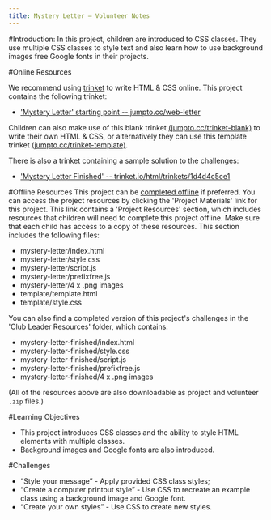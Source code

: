 ```yaml
---
title: Mystery Letter — Volunteer Notes
---
```


#Introduction:
In this project, children are introduced to CSS classes. They use multiple CSS classes to style text and also learn how to use background images free Google fonts in their projects. 


#Online Resources

We recommend using [trinket](https://trinket.io/) to write HTML & CSS online. This project contains the following trinket:

+ ['Mystery Letter' starting point  -- jumpto.cc/web-letter](jumpto.cc/web-letter)

Children can also make use of this blank trinket [(jumpto.cc/trinket-blank)](jumpto.cc/trinket-blank) to write their own HTML & CSS, or alternatively they can use this template trinket [(jumpto.cc/trinket-template)](jumpto.cc/trinket-template).

There is also a trinket containing a sample solution to the challenges:

+ ['Mystery Letter Finished' -- trinket.io/html/trinkets/1d4d4c5ce1](https://trinket.io/html/trinkets/1d4d4c5ce1)

#Offline Resources
This project can be [completed offline](https://www.codeclubprojects.org/en-GB/resources/webdev-working-offline/) if preferred. You can access the project resources by clicking the 'Project Materials' link for this project. This link contains a 'Project Resources' section, which includes resources that children will need to complete this project offline. Make sure that each child has access to a copy of these resources. This section includes the following files:

+ mystery-letter/index.html
+ mystery-letter/style.css
+ mystery-letter/script.js
+ mystery-letter/prefixfree.js
+ mystery-letter/4 x .png images
+ template/template.html
+ template/style.css

You can also find a completed version of this project's challenges in the 'Club Leader Resources' folder, which contains:

+ mystery-letter-finished/index.html
+ mystery-letter-finished/style.css
+ mystery-letter-finished/script.js
+ mystery-letter-finished/prefixfree.js
+ mystery-letter-finished/4 x .png images

(All of the resources above are also downloadable as project and volunteer `.zip` files.)

#Learning Objectives
+ This project introduces CSS classes and the ability to style HTML elements with multiple classes.
+ Background images and Google fonts are also introduced. 

#Challenges
+ “Style your message” - Apply provided CSS class styles;
+ “Create a computer printout style” - Use CSS to recreate an example class using a background image and Google font. 
+ “Create your own styles” - Use CSS to create new styles.

